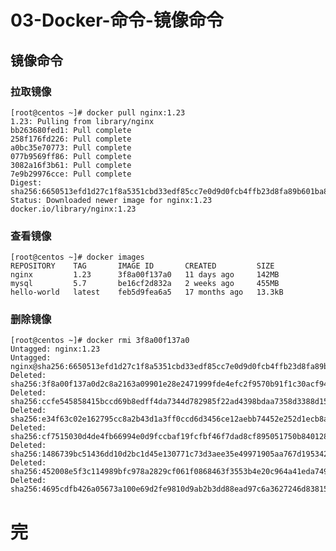 # 03-Docker-命令-镜像命令

## 镜像命令

### 拉取镜像

    [root@centos ~]# docker pull nginx:1.23
    1.23: Pulling from library/nginx
    bb263680fed1: Pull complete
    258f176fd226: Pull complete
    a0bc35e70773: Pull complete
    077b9569ff86: Pull complete
    3082a16f3b61: Pull complete
    7e9b29976cce: Pull complete
    Digest: sha256:6650513efd1d27c1f8a5351cbd33edf85cc7e0d9d0fcb4ffb23d8fa89b601ba8
    Status: Downloaded newer image for nginx:1.23
    docker.io/library/nginx:1.23

### 查看镜像

    [root@centos ~]# docker images
    REPOSITORY    TAG       IMAGE ID       CREATED         SIZE
    nginx         1.23      3f8a00f137a0   11 days ago     142MB
    mysql         5.7       be16cf2d832a   2 weeks ago     455MB
    hello-world   latest    feb5d9fea6a5   17 months ago   13.3kB

### 删除镜像

    [root@centos ~]# docker rmi 3f8a00f137a0
    Untagged: nginx:1.23
    Untagged: nginx@sha256:6650513efd1d27c1f8a5351cbd33edf85cc7e0d9d0fcb4ffb23d8fa89b601ba8
    Deleted: sha256:3f8a00f137a0d2c8a2163a09901e28e2471999fde4efc2f9570b91f1c30acf94
    Deleted: sha256:ccfe545858415bccd69b8edff4da7344d782985f22ad4398bdaa7358d3388d15
    Deleted: sha256:e34f63c02e162795cc8a2b43d1a3ff0ccd6d3456ce12aebb74452e252d1ecb8a
    Deleted: sha256:cf7515030d4de4fb66994e0d9fccbaf19fcfbf46f7dad8cf895051750b840128
    Deleted: sha256:1486739bc51436dd10d2bc1d45e130771c73d3aee35e49971905aa767d195342
    Deleted: sha256:452008e5f3c114989bfc978a2829cf061f0868463f3553b4e20c964a41eda749
    Deleted: sha256:4695cdfb426a05673a100e69d2fe9810d9ab2b3dd88ead97c6a3627246d83815


# 完